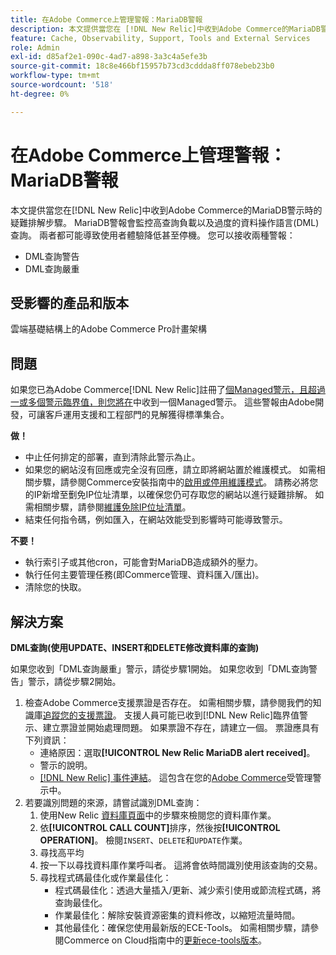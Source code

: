 ```yaml
---
title: 在Adobe Commerce上管理警報：MariaDB警報
description: 本文提供當您在 [!DNL New Relic]中收到Adobe Commerce的MariaDB警示時的疑難排解步驟。 MariaDB警報會監控高查詢負載以及過度的資料操作語言(DML)查詢。 兩者都可能導致使用者體驗降低甚至停機。 您可以接收兩種警報。
feature: Cache, Observability, Support, Tools and External Services
role: Admin
exl-id: d85af2e1-090c-4ad7-a898-3a3c4a5efe3b
source-git-commit: 18c8e466bf15957b73cd3cddda8ff078ebeb23b0
workflow-type: tm+mt
source-wordcount: '518'
ht-degree: 0%

---
```


# 在Adobe Commerce上管理警報：MariaDB警報

本文提供當您在[!DNL New Relic]中收到Adobe Commerce的MariaDB警示時的疑難排解步驟。 MariaDB警報會監控高查詢負載以及過度的資料操作語言(DML)查詢。 兩者都可能導致使用者體驗降低甚至停機。 您可以接收兩種警報：

* DML查詢警告
* DML查詢嚴重

## 受影響的產品和版本

雲端基礎結構上的Adobe Commerce Pro計畫架構

## 問題

如果您已為Adobe Commerce[!DNL New Relic]註冊了[個Managed警示，且超過一或多個警示臨界值，則您將在](managed-alerts-for-magento-commerce.md)中收到一個Managed警示。 這些警報由Adobe開發，可讓客戶運用支援和工程部門的見解獲得標準集合。

**做！**

* 中止任何排定的部署，直到清除此警示為止。
* 如果您的網站沒有回應或完全沒有回應，請立即將網站置於維護模式。 如需相關步驟，請參閱Commerce安裝指南中的[啟用或停用維護模式](https://experienceleague.adobe.com/zh-hant/docs/commerce-operations/installation-guide/tutorials/maintenance-mode)。 請務必將您的IP新增至劐免IP位址清單，以確保您仍可存取您的網站以進行疑難排解。 如需相關步驟，請參閱[維護免除IP位址清單](https://experienceleague.adobe.com/zh-hant/docs/commerce-operations/installation-guide/tutorials/maintenance-mode#maintain-the-list-of-exempt-ip-addresses)。
* 結束任何指令碼，例如匯入，在網站效能受到影響時可能導致警示。

**不要！**

* 執行索引子或其他cron，可能會對MariaDB造成額外的壓力。
* 執行任何主要管理任務(即Commerce管理、資料匯入/匯出)。
* 清除您的快取。

## 解決方案

**DML查詢(使用UPDATE、INSERT和DELETE修改資料庫的查詢)**

如果您收到「DML查詢嚴重」警示，請從步驟1開始。 如果您收到「DML查詢警告」警示，請從步驟2開始。

1. 檢查Adobe Commerce支援票證是否存在。 如需相關步驟，請參閱我們的知識庫[追蹤您的支援票證](https://experienceleague.adobe.com/zh-hant/docs/commerce-knowledge-base/kb/help-center-guide/magento-help-center-user-guide#track-support-case)。 支援人員可能已收到[!DNL New Relic]臨界值警示、建立票證並開始處理問題。 如果票證不存在，請建立一個。 票證應具有下列資訊：
   * 連絡原因：選取&#x200B;**[!UICONTROL New Relic MariaDB alert received]**。
   * 警示的說明。
   * [[!DNL New Relic] 事件連結](https://docs.newrelic.com/docs/alerts-applied-intelligence/new-relic-alerts/alert-incidents/view-violation-event-details-incidents)。 這包含在您的[Adobe Commerce](managed-alerts-for-magento-commerce.md)受管理警示中。
1. 若要識別問題的來源，請嘗試識別DML查詢：
   1. 使用New Relic [資料庫頁面](https://docs.newrelic.com/docs/apm/apm-ui-pages/monitoring/databases-page-view-operations-throughput-response-time)中的步驟來檢閱您的資料庫作業。
   1. 依&#x200B;**[!UICONTROL CALL COUNT]**&#x200B;排序，然後按&#x200B;**[!UICONTROL OPERATION]**。 檢閱`INSERT`、`DELETE`和`UPDATE`作業。
   1. 尋找高平均
   1. 按一下以尋找資料庫作業呼叫者。 這將會依時間識別使用該查詢的交易。
   1. 尋找程式碼最佳化或作業最佳化：
      * 程式碼最佳化：透過大量插入/更新、減少索引使用或節流程式碼，將查詢最佳化。
      * 作業最佳化：解除安裝資源密集的資料修改，以縮短流量時間。
      * 其他最佳化：確保您使用最新版的ECE-Tools。 如需相關步驟，請參閱Commerce on Cloud指南中的[更新ece-tools版本](https://experienceleague.adobe.com/zh-hant/docs/commerce-on-cloud/user-guide/dev-tools/ece-tools/update-package)。
